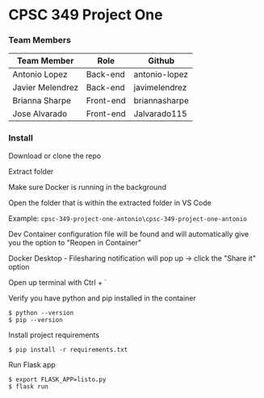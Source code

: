 # CPSC 349 Project One

### Team Members
 
Team Member | Role | Github
------------ | ------------- | -------------
Antonio Lopez | Back-end | antonio-lopez
Javier Melendrez | Back-end | javimelendrez
Brianna Sharpe | Front-end | briannasharpe
Jose Alvarado | Front-end | Jalvarado115


### Install

Download or clone the repo

Extract folder

Make sure Docker is running in the background

Open the folder that is within the extracted folder in VS Code 

Example: `cpsc-349-project-one-antonio\cpsc-349-project-one-antonio`

Dev Container configuration file will be found and will automatically give you the option to "Reopen in Container" 

Docker Desktop - Filesharing notification will pop up -> click the "Share it" option

Open up terminal with Ctrl + `

Verify you have python and pip installed in the container
```
$ python --version
$ pip --version
```

Install project requirements

```
$ pip install -r requirements.txt
```

Run Flask app

```
$ export FLASK_APP=listo.py
$ flask run
```
